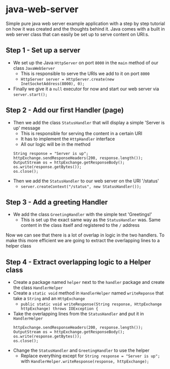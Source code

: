 # java-web-server
Simple pure java web server example application with a step by step tutorial on how it was created and the thoughts behind it. 
Java comes with a built in web server class that can easily be set up to serve content on URI:s.

## Step 1 - Set up a server
* We set up the Java `HttpServer` on port `8000` in the `main` method of our class `JavaWebServer`
  * This is responsible to serve the URIs we add to it on port `8000`
  * `HttpServer server = HttpServer.create(new InetSocketAddress(8000), 0);`
* Finally we give it a `null` executor for now and start our web server via `server.start();`

## Step 2 - Add our first Handler (page)
* Then we add the class `StatusHandler` that will display a simple 'Server is up' message
  * This is responsible for serving the content in a certain URI
  * It has to implement the `HttpHandler` interface
  * All our logic will be in the method 
  ```
  String response = "Server is up";
  httpExchange.sendResponseHeaders(200, response.length());
  OutputStream os = httpExchange.getResponseBody();
  os.write(response.getBytes());
  os.close();
* Then we add the `StatusHandler` to our web server on the URI '/status'
  * `server.createContext("/status", new StatusHandler());`

## Step 3 - Add a greeting Handler
* We add the class `GreetingHandler` with the simple text 'Greetings!'
  * This is set up the exact same way as the `StatusHandler` was. Same content in the class itself 
  and registered to the `/` address

Now we can see that there is a lot of overlap in logic in the two handlers. 
To make this more efficient we are going to extract the overlapping lines to a helper class

## Step 4 - Extract overlapping logic to a Helper class
* Create a package named `helper` next to the `handler` package and create the class `HandlerHelper`
* Create a `static void` method in `HandlerHelper` named `writeReponse` that take a `String` and an `HttpExchange`
  * `public static void writeResponse(String response, HttpExchange httpExchange) throws IOException {`
* Take the overlapping lines from the `StatusHandler` and put it in `HandlerHelper`
  ```
  httpExchange.sendResponseHeaders(200, response.length());
  OutputStream os = httpExchange.getResponseBody();
  os.write(response.getBytes());
  os.close();
* Change the `StatusHandler` and `GreetingHandler` to use the helper
  * Replace everything except for `String response = "Server is up";` with `HandlerHelper.writeResponse(response, httpExchange);`

  